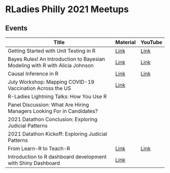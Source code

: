 
# RLadies Philly 2021 Meetups


## Events
| Title | Material | YouTube |
|-------|------|---------|
| Getting Started with Unit Testing in R | [Link](2021_11/2021_11_slides.pdf) | [Link](https://youtu.be/4bPekjzIYiU) |
| Bayes Rules! An Introduction to Bayesian Modeling with R with Alicia Johnson | [Link](2021_10/2021_10_slides.pdf) | [Link](https://youtu.be/MgB1ihuEDN4) |
| Causal Inference in R | [Link](2021_09/2021_09_slides.pdf) | [Link](https://youtu.be/m7RH1O4r80c) |
| July Workshop: Mapping COVID-19 Vaccination Across the US | [Link](2021_07) | |
| R-Ladies Lightning Talks: How You Use R | | |
| Panel Discussion: What Are Hiring Managers Looking For in Candidates? | | |
| 2021 Datathon Conclusion: Exploring Judicial Patterns | | |
| 2021 Datathon Kickoff: Exploring Judicial Patterns | | |
| From Learn-R to Teach-R | [Link](2021_02/R-Ladies%20Philly%20Feb%202021.pdf) | [Link](https://www.rladiesphilly.org/post/recap_teachr/) |
| Introduction to R dashboard development with Shiny Dashboard | [Link](2021_01/R-Ladies%20Philly%20Jan%202021.pdf) |  |




